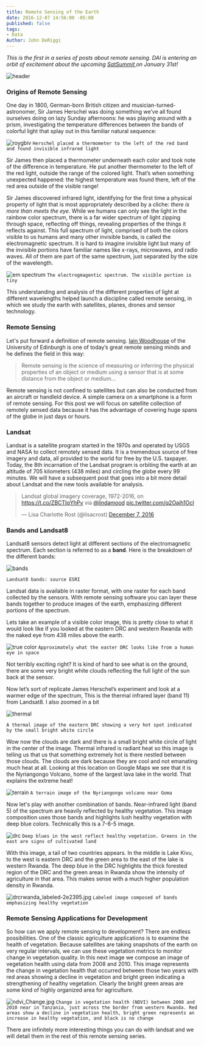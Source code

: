 ```yaml
---
title: Remote Sensing of the Earth
date: 2016-12-07 14:56:00 -05:00
published: false
tags:
- Data
Author: John DeRiggi
---
```


*This is the first in a series of posts about remote sensing. DAI is entering an orbit of excitement about the upcoming [SatSummit ](https://satsummit.io/) on January 31st!*

![header](/uploads/header-d3ef31.jpg)

### Origins of Remote Sensing

One day in 1800, German-born British citizen and musician-turned-astronomer, Sir James Herschel was doing something we’ve all found ourselves doing on lazy Sunday afternoons: he was playing around with a prism, investigating the temperature differences between the bands of colorful light that splay out in this familiar natural sequence:

![roygbiv](/uploads/roygbiv.jpg)
`Herschel placed a thermometer to the left of the red band and found invisible infrared light`

<!--more -->

Sir James then placed a thermometer underneath each color and took note of the difference in temperature. He put another thermometer to the left of the red light, outside the range of the colored light. That’s when something unexpected happened: the highest temperature was found there, left of the red area outside of the visible range!

Sir James discovered infrared light, identifying for the first time a physical property of light that is most appropriately described by a cliche: *there is more than meets the eye*. While we humans can only see the light in the rainbow color spectrum, there is a far wider spectrum of light zipping through space, reflecting off things, revealing properties of the things it reflects against. This full spectrum of light, comprised of both the colors visible to us humans and many other invisible bands, is called the electromagnetic spectrum. It is hard to imagine invisible light but many of the invisible portions have familiar names like x-rays, microwaves, and radio waves. All of them are part of the same spectrum, just separated by the size of the wavelength.

![em spectrum](/uploads/emspectrum.jpg)
`The electrogmagentic spectrum. The visible portion is tiny`

This understanding and analysis of the different properties of light at different wavelengths helped launch a discipline called remote sensing, in which we study the earth with satellites, planes, drones and sensor technology.

### Remote Sensing

Let's put forward a definition of remote sensing. [Iain Woodhouse](https://twitter.com/fortiain) of the University of Edinburgh is one of today’s great remote sensing minds and he defines the field in this way:

> Remote sensing is the science of measuring or inferring the physical properties of an object or medium using a sensor that is at some distance from the object or medium...

Remote sensing is not confined to satellites but can also be conducted from an aircraft or handleld device. A simple camera on a smartphone is a form of remote sensing. For this post we will focus on satellite collection of remotely sensed data because it has the advantage of covering huge spans of the globe in just days or hours.

### Landsat

Landsat is a satellite program started in the 1970s and operated by USGS and NASA to collect remotely sensed data. It is a tremendous source of free imagery and data, all provided to the world for free by the U.S. taxpayer. Today, the 8th incarnation of the Landsat program is orbiting the earth at an altitude of 705 kilometers (438 miles) and circling the globe every 99 minutes. We will have a subsequent post that goes into a bit more detail about Landsat and the new tools available for analysis.

<blockquote class="twitter-tweet" data-lang="en"><p lang="en" dir="ltr">Landsat global imagery coverage, 1972-2016, on <a href="https://t.co/ZBCTIqYhPv">https://t.co/ZBCTIqYhPv</a> via <a href="https://twitter.com/lindamood">@lindamood</a> <a href="https://t.co/q2Oajh1OcI">pic.twitter.com/q2Oajh1OcI</a></p>— Lisa Charlotte Rost (@lisacrost) <a href="https://twitter.com/lisacrost/status/806562547193221121">December 7, 2016</a></blockquote>
<script async src="//platform.twitter.com/widgets.js" charset="utf-8"></script>

### Bands and Landsat8

Landsat8 sensors detect light at different sections of the electromagnetic spectrum. Each section is referred to as a **band**. Here is the breakdown of the different bands:

![bands](/uploads/landsat8bands.JPG)

`Landsat8 bands: source ESRI`

Landsat data is available in raster format, with one raster for each band collected by the sensors. With remote sensing software you can layer these bands together to produce images of the earth, emphasizing different portions of the spectrum.

Lets take an example of a visible color image, this is pretty close to what it would look like if you looked at the eastern DRC and western Rwanda with the naked eye from 438 miles above the earth.

![true color](/uploads/432image.jpg)
`Approximately what the easter DRC looks like from a human eye in space`

Not terribly exciting right? It is kind of hard to see what is on the ground, there are some very bright white clouds reflecting the full light of the sun back at the sensor.

Now let’s sort of replicate James Herschel’s experiment and look at a warmer edge of the spectrum, This is the thermal infrared layer (band 11) from Landsat8. I also zoomed in a bit

![thermal](/uploads/thermal.jpg)

`A thermal image of the eastern DRC showing a very hot spot indicated by the small bright white circle`

Wow now the clouds are dark and there is a small bright white circle of light in the center of the image. Thermal infrared is radiant heat so this image is telling us that us that something extremely hot is there nestled between those clouds. The clouds are dark because they are cool and not emanating much heat at all. Looking at this location on Google Maps we see that it is the Nyriangongo Volcano, home of the largest lava lake in the world. That explains the extreme heat!

![terrain](/uploads/terrain.jpg)
`A terrain image of the Nyriangongo volcano near Goma`

Now let's play with another combination of bands. Near-infrared light (band 5) of the spectrum are heavily reflected by healthy vegetation. This image composition uses those bands and highlights lush healthy vegetation with deep blue colors. Technically this is a 7-6-5 image.

![drc](/uploads/drcrwanda.jpg)
`Deep blues in the west reflect healthy vegetation. Greens in the east are signs of cultivated land`

With this image, a tail of two countries appears. In the middle is Lake Kivu, to the west is eastern DRC and the green area to the east of the lake is western Rwanda. The deep blue in the DRC highlights the thick forested region of the DRC and the green areas in Rwanda show the intensity of agriculture in that area. This makes sense with a much higher population density in Rwanda.

![drcrwanda_labeled-2e2395.jpg](/uploads/drcrwanda_labeled-2e2395.jpg)
`Labeled image composed of bands emphasizing healthy vegetation`

### Remote Sensing Applications for Development

So how can we apply remote sensing to development? There are endless possibilities. One of the classic agriculture applications is to examine the health of vegetation. Because satellites are taking snapshots of the earth on very regular intervals, we can use these vegetation metrics to monitor change in vegetation quality. In this next image we compose an image of vegetation health using data from 2008 and 2010. This image represents the change in vegetation health that occurred between those two years with red areas showing a decline in vegetation and bright green indicating a strengthening of healthy vegetation. Clearly the bright green areas are some kind of highly organized area for agriculture.

![ndvi_Change.jpg](/uploads/ndvi_Change.jpg)
`Change in vegetation health (NDVI) between 2008 and 2010 near in Tanzania, just across the border from western Rwanda. Red areas show a decline in vegetation health, bright green represents an increase in healthy vegetation, and black is no change`

There are infinitely more interesting things you can do with landsat and we will detail them in the rest of this remote sensing series.